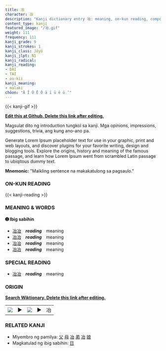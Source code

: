 ```yaml
---
title: 冶
character: 冶
description: "Kanji dictionary entry 冶: meaning, on-kun reading, compounds, origin, related kanji"
content_type: kanji
featured_image: "/冶.gif"
weight: 111
frequency: 111
kanji_grade: 9
kanji_strokes: 1
kanji_class: Jōyō
kanji_jlpt: N1
kanji_radical: 
kanji_reading: 
- DAI
- TAI
- oo-kii
kanji_meaning:
- malaki
chōon: "Ā Ī Ū Ē Ō ā ī ū ē ō ’"
---
```

[//]: # (Don't edit the line below. Kanji animated GIF code is automatically generated.)
{{< kanji-gif >}}

[//]: # (Edit below this line.)

**[Edit this at Github. Delete this link after editing.](https://github.com/tim0g/tim/tree/main/content/kanji/冶/index.md)**

Magsulat dito ng introduction tungkol sa kanji. Mga opinions, impressions, suggestions, trivia, ang kung ano-ano pa.

Generate Lorem Ipsum placeholder text for use in your graphic, print and web layouts, and discover plugins for your favorite writing, design and blogging tools. Explore the origins, history and meaning of the famous passage, and learn how Lorem Ipsum went from scrambled Latin passage to ubiqitous dummy text.
 
**Mnemonic:** "Maikling sentence na makakatulong sa pagsaulo."

### ON-KUN READING

[//]: # (Don't edit the line below. ON-KUN READING code is automatically generated.)
{{< kanji-reading >}}

### MEANING & WORDS

#### ➊ **Ibig sabihin**
  - [冶](../冶)[冶](../冶)　***reading***　meaning
  - [冶](../冶)[冶](../冶)　***reading***　meaning
  - [冶](../冶)[冶](../冶)　***reading***　meaning
  - [冶](../冶)[冶](../冶)　***reading***　meaning

### SPECIAL READING
  - [冶](../冶)[冶](../冶)　***reading***　meaning

### ORIGIN

**[Search Wiktionary. Delete this link after editing.](https://wiktionary.org/wiki/冶)**
<table class="kanji-table"><tr><td>
<img src="60px-冶-bronze.svg.png">
</td><td>▶</td><td>
<img src="60px-冶-oracle.svg.png">
</td><td>▶</td>
<td class="kanji-origin">冶</td>
</tr></table>

### RELATED KANJI
- Miyembro ng pamilya: [父](../父) [母](../母) [冶](../冶) [弟](../弟) [冶](../冶) [娘](../娘)
- Magkatulad ng ibig sabihin: [日](../日)
